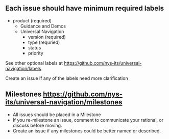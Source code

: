 ## Each issue should have minimum required labels

- product (required)
  - Guidance and Demos
  - Universal Navigation
    - version (required)
    - type (requried)
    - status
    - priority

See other optional labels at
https://github.com/nys-its/universal-navigation/labels

Create an issue if any of the labels need more clarification


## Milestones https://github.com/nys-its/universal-navigation/milestones
- All issues should be placed in a Milestone 
- If you re-milestone an issue, comment to communicate your rational, or discuss before moving.
- Create an issue if any milestones could be better named or described.



